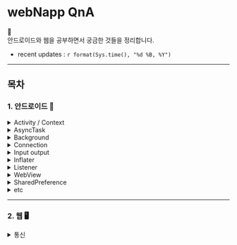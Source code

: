 # webNapp QnA

👻 <br>
안드로이드와 웹을 공부하면서 궁금한 것들을 정리합니다.

- recent updates : `r format(Sys.time(), "%d %B, %Y")`

---
## 목차

### 1. 안드로이드 📱

  
  <details>
    <summary> 
        Activity / Context 
    </summary>
  
  * Activity
    - __정의__ <br>
    _사용자에게 UI가 있는 화면을 제공_ 하는 앱 컴포넌트. <br><br>
    각 액티비티는 다른 액티비티를 실행할 수 있고, <br>
    새로운 액티비티가 시작되면 시스템은 '백스택'에 담고, 사용자에게 보여준다. <br>
    백스택은 '스택(LIFO)' 매커니즘을 따르며, 사용자가 뒤로가기 버튼을 누를 경우, <br>
    스택의 최상위(top)에 있는 현재 액티비티를 제거(pop and destroy)하고 이전의 액티비티를 시작한다.
    
    - Activity 생명주기(LifeCycle)

    ![LifeCycle](./img/LifeCycle.png)

      - `OnCreate()` <br>
      이 콜백은 시스템이 먼저 활동을 생성할 때 실행되는 것으로, 필수적으로 구현해야 한다. <br>
      활동이 생성되면 생성됨 상태가 된다. onCreate() 메서드에서 활동의 전체 수명 주기 동안 한 번만 발생해야 하는 기본 애플리케이션 시작 로직을 실행한다. <br>
      예를 들어 onCreate()를 구현하면 데이터를 목록에 바인딩하고, 활동을 ViewModel과 연결하고, 일부 클래스 범위 변수를 인스턴스화할 수도 있다.<br>
      이 메서드는 savedInstanceState 매개변수를 수신하는데, 이는 활동의 이전 저장 상태가 포함된 Bundle 객체다.<br>
      이번에 처음 생성된 활동인 경우 Bundle 객체의 값은 null이다.<br>

        ```java

        String str;

        @Override
        public void onCreate(Bundle savedInstanceState) {
            super.onCreate(savedInstanceState);

            // 인스턴스 상태 복구
            if (savedInstanceState != null) {
                str = savedInstanceState.getString(STATE_KEY);
            }

            setContentView(R.layout.main_activity);

            ...
        }
        ```
        onCreate() 메서드가 실행을 완료하면 시작됨 상태가 되고, 시스템이 연달아 onStart()와 onResume() 메서드를 호출한다.<br><br>

      - `OnStart()` <br>
      활동이 시작됨 상태에 들어가면 시스템은 이 콜백을 한다.<br>
      onStart()가 호출되면 활동이 사용자에게 표시되고, 이 메서드에서 앱이 UI를 관리하는 코드를 초기화한다.<br><br>
      onStart() 메서드는 매우 빠르게 완료되고, 생성됨 상태와 마찬가지로 활동은 시작됨 상태에 머무르지 않는다.<br>
      이 콜백이 완료되면 활동이 재개됨 상태에 들어가고, 시스템이 onResume() 메서드를 호출한다.<br><br>

      - `OnResume()` <br>
      활동이 재개됨 상태에 들어가면 포그라운드에 표시되고 시스템이 onResume() 콜백을 호출한다.<br>
      이 상태에 들어갔을 때 앱이 사용자와 상호작용한다. 어떤 이벤트가 발생하여 앱에서 포커스가 떠날 때까지 앱이 이 상태에 머무른다.<br> 예를 들어 전화가 오거나, 사용자가 다른 활동으로 이동하거나, 기기 화면이 꺼지는 이벤트가 이에 해당한다.<br><br>
      방해되는 이벤트가 발생하면 활동은 일시중지됨 상태에 들어가고, 시스템이 onPause() 콜백을 호출한다.<br><br>

      - `OnPause()` <br>
      시스템은 사용자가 활동을 떠나는 것을 나타내는 첫 번째 신호로 이 메서드를 호출한다.(하지만 해당 활동이 항상 소멸되는 것은 아님)<br> 활동이 포그라운드에 있지 않게 되었다는 것을 나타낸다(다만 사용자가 멀티 윈도우 모드에 있을 경우에는 여전히 표시 될 수도 있음).<br><br>
      onPause() 메서드의 실행이 완료되더라도 활동이 일시중지됨 상태로 남아 있을 수 있다.<br> 오히려 활동은 다시 시작되거나 사용자에게 완전히 보이지 않게 될 때까지 이 상태에 머무른다.<br>
      활동이 다시 시작되면 시스템은 다시 한번 onResume() 콜백을 호출한다. <br>
      활동이 일시중지됨 상태에서 재개됨 상태로 돌아오면 시스템은 Activity 인스턴스를 메모리에 남겨두고, 시스템이 onResume()을 호출할 때 인스턴스를 다시 호출한다. 이 시나리오에서는 최상위 상태가 재개됨 상태인 콜백 메서드 중에 생성된 구성요소는 다시 초기화할 필요가 없다. 활동이 완전히 보이지 않게 되면 시스템은 onStop()을 호출한다. 
      
      - `OnStop()` <br>
      활동이 사용자에게 더 이상 표시되지 않으면 중단됨 상태에 들어가고, 시스템은 onStop() 콜백을 호출한다. <br>
      이는 예를 들어 새로 시작된 활동이 화면 전체를 차지할 경우에 적용된다. 시스템은 활동의 실행이 완료되어 종료될 시점에 onStop()을 호출할 수도 있다.<br><br>
      onPause() 대신 onStop()을 사용하면 사용자가 멀티 윈도우 모드에서 활동을 보고 있더라도 UI 관련 작업이 계속 진행됩니다.<br>
      또한 onStop()을 사용하여 CPU를 비교적 많이 소모하는 종료 작업을 실행해야 한다. 예를 들어 정보를 데이터베이스에 저장할 적절한 시기를 찾지 못했다면 onStop() 상태일 때 저장할 수 있다.<br><br>
      활동은 정지됨 상태에서 다시 시작되어 사용자와 상호작용하거나, 실행을 종료하고 사라진다.<br>
      활동이 다시 시작되면 시스템은 onRestart()를 호출한다. Activity가 실행을 종료하면 시스템은 onDestroy()를 호출한다. 

      - `OnDestory()` <br>
      onDestroy()는 활동이 소멸되기 전에 호출된다. 시스템은 다음 중 하나에 해당할 때 이 콜백을 호출한다.<br>

        1) (사용자가 활동을 완전히 닫거나 활동에서 finish()가 호출되어) 활동이 종료되는 경우
        2) 구성 변경(예: 기기 회전 또는 멀티 윈도우 모드)으로 인해 시스템이 일시적으로 활동을 소멸시키는 경우<br>
      활동이 종료되는 경우 onDestroy()는 활동이 수신하는 마지막 수명 주기 콜백이 된다.<br>
      구성 변경으로 인해 onDestroy()가 호출되는 경우 시스템이 즉시 새 활동 인스턴스를 생성한 다음, 새로운 구성에서 그 새로운 인스턴스에 관해 onCreate()를 호출한다.<br><br>
      onDestroy() 콜백은 이전의 콜백에서 아직 해제되지 않은 모든 리소스(예: onStop())를 해제해야 한다.<br><br>  

  * Context
    - 정의 : 새로 생성된 객체가 지금 어떤 일이 일어나고 있는지 알 수 있도록 한다. 따라서 액티비티와 애플리케이션에 대한 정보를 얻기 위해서는 컨텍스트를 사용하면 된다.
    
  <br>  
  
  [Top of page](#목차)
  </details>

  <details>
    <summary> 
        AsyncTask 
    </summary>
  
  [Top of page](#목차)
  </details>
 
  <details>
    <summary> 
        Background 
    </summary>

    * thread
    * handler
    * message
    * messageQueue
    * looper
    * runnable

  [Top of page](#목차)
  </details>
  
  <details>
    <summary> 
        Connection 
    </summary>

    * URLConnection
    * HttpsURLConnection
    * TrustManager
  
  [Top of page](#목차)
  </details>

  <details>
    <summary> 
        Input output 
    </summary>

    * InputStream 
    * InputStreamReader
  
  [Top of page](#목차)
  </details>
    
    
  <details>
    <summary> 
        Inflater 
    </summary>
  
  [Top of page](#목차)
  </details>
    
  <details>
    <summary> 
        Listener 
    </summary>
  
  [Top of page](#목차)
  </details>
    
  <details>
    <summary> 
        WebView 
    </summary>

    * WebView 
    * Drawer
    
  [Top of page](#목차)
  </details>

  <details>
    <summary> 
        SharedPreference 
    </summary>
  
  [Top of page](#목차)
  </details>
    
  <details>
    <summary> 
        etc 
    </summary>

    * ArrayList<HashMap>
    * static 
    * Callback
    * OncreateOptionsMenu
    * singleton
    * MVC
    * JSONParse
    * NavigationView
    
  [Top of page](#목차)
  </details>
    
---

### 2. 웹  🖥

  <details>
    <summary> 
        통신 
    </summary>
  
  [Top of page](#목차)
  </details>




